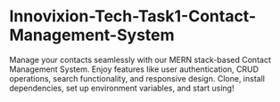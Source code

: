 # Innovixion-Tech-Task1-Contact-Management-System
Manage your contacts seamlessly with our MERN stack-based Contact Management System. Enjoy features like user authentication, CRUD operations, search functionality, and responsive design. Clone, install dependencies, set up environment variables, and start using!
